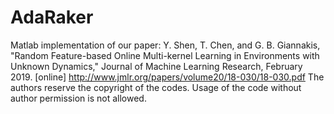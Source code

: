 # AdaRaker

Matlab implementation of our paper: Y. Shen, T. Chen, and G. B. Giannakis, "Random Feature-based Online Multi-kernel Learning
in Environments with Unknown Dynamics," Journal of Machine Learning Research, February 2019. [online] http://www.jmlr.org/papers/volume20/18-030/18-030.pdf
The authors reserve the copyright of the codes.
Usage of the code without author permission is not allowed.
